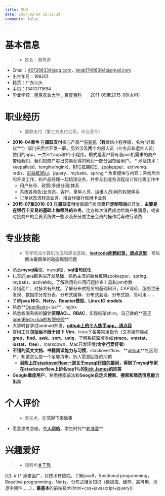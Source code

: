 ```yaml
---
title: 简历
date: 2017-02-04 12:51:24
comments: false
---
```


# 基本信息
> - 姓名：谢景源
- Email：407268334@qq.com，jingb17498384@gmail.com
- 出生年月：199201
- 籍贯：广东汕头
- 手机：13410711694
- 毕业学校：[南京农业大学，百度百科](http://baike.baidu.com/item/%E5%8D%97%E4%BA%AC%E5%86%9C%E4%B8%9A%E5%A4%A7%E5%AD%A6)　　2011-09至2015-06(本科)

# 职业经历
> * 嘉联支付（第三方支付公司，毕业至今）
   * **2016-04至今** 在**嘉联支付**核心产品**[易装机](http://easy.jlpay.com/)**（有**微信小程序版，名为“好嘉伙“**）部门任后台开发一职，另外涉及两个内部人员（业务员和运维人员）使用的app，一共3个app和1个小程序。模式是客户将有装pos机需求的商户带给我们，我们把商户每日交易获得的利润一部分回馈给用户。
    * 涉及技术：keepalived、tengine(nginx)、[RPC框架ICE](https://github.com/zeroc-ice/ice)、[zookeeper](https://github.com/apache/zookeeper)、activemq、redis、[前端框架jui](http://jui.org/)、jquery、mybatis、spring
    * 负责模块与内容：系统后台的开发工作，和产品经理一起梳理业务，并参与到业务流程设计优化等工作中
      * 用户账号、政策(多级分润)体系
      * 系统各角色(业务员、客户、录单人员、运维人员)间的权限体系
      * 订单状态流转及业务、推合作银行信用卡业务
   * **2015-07至2016-03** 在**嘉联支付**增值部门负责**商户定制项目**的开发，**主要是在银行卡交易的基础上做额外的业务**，比方每次消费成功给商户推消息，或者对接商户的会员系统做一些涉及积分或注册会员的操作后再进行消费

# 专业技能
> * 有学院派计算机功底和算法基础，**[leetcode刷题纪录，请点这里](http://jingb.info/about/index/1.png)**，**可以解决最简单的动态规划问题**
* 熟悉**mysql索引**、mysql锁、**sql语句优化**
* 扎实的java服务端开发基础，熟悉主流的后台框架zookeeper、spring、mybatis、activeMq，了解常用的应用问题排查工具和jvm参数
* 涉猎面广，对技术有热枕。了解分布式相关的基础知识，CAP理论、服务注册发现、数据库分库分表、分布式缓存、分布式会话、分布式锁、高可用……
* 了解**java NIO、Netty、Reactor模型、Linux IO models**
* 熟悉**[OpenResty](http://openresty.org/cn/)+lua**，nginx
* 熟悉权限系统的**设计原理ACL、RBAC**，实现框架shiro，自己做的**[基于openResty+lua的权限校验](https://github.com/jingb/lua_openresty_permission)**
* 大学时自学过android开发，**[github上的个人练手app，请点我](https://github.com/jingb/Personal-Android-Demo)**
* 常用工具**包括但不限于如下**
  **Vim**、linux下各类常用指令（文本操作类如**grep、find、awk、sort、uniq**，了解系统监控类如**strace、vmstat、iostat、free**）、markdown、Mac开发环境(**命令行爱好者**)
* **不错的英文文档、书籍阅读能力与习惯**，stackoverflow、**[github](https://github.com/jingb/)**社区用户，知道怎么提一个足够清晰，别人愿意回答的问题
  * **[另附上在stackoverflow一道关于mysql行锁的提问](https://stackoverflow.com/questions/43451914/will-mysql-lock-all-table-while-processing)，得到了mysql专家在stackoverflow上排名top1%的[Rick James](https://stackoverflow.com/users/1766831/rick-james)的回答**
* **Google重度用户**，熟悉搜索语法和**Google自定义搜索**，**搜索和筛选信息能力出众**

# 个人评价
> * 爱技术，能**沉得下来做事**
* 愿意思考总结，**[个人网站](http://jingb.info/)**，学生时代**[老博客](http://blog.csdn.net/u010506640)**

# 兴趣爱好
> * 请移步[关于我](http://jingb.info/jingb/)

[//]: # (* 涉猎面广，对技术有热枕。了解java8，functional programming，Reactive programming，Netty，分布式相关知识（数据库、缓存、高可用、消息中间件……），**最基本**的前端技术(html+css+javascript+jquery))
